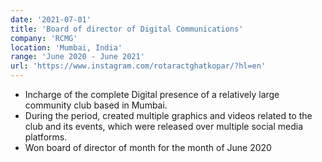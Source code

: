 ```yaml
---
date: '2021-07-01'
title: 'Board of director of Digital Communications'
company: 'RCMG'
location: 'Mumbai, India'
range: 'June 2020 - June 2021'
url: 'https://www.instagram.com/rotaractghatkopar/?hl=en'
---
```


- Incharge of the complete Digital presence of a relatively large community club based in Mumbai.
- During the period, created multiple graphics and videos related to the club and its events, which were released over multiple social media platforms.
- Won board of director of month for the month of June 2020
